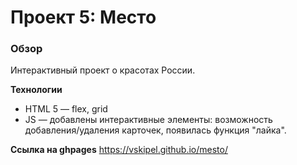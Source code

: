 # Проект 5: Место

### Обзор
Интерактивный проект о красотах России.

**Технологии**
* HTML 5 — flex, grid
* JS — добавлены интерактивные элементы: возможность добавления/удаления карточек, появилась функция "лайка".

**Ссылка на ghpages**
https://vskipel.github.io/mesto/


